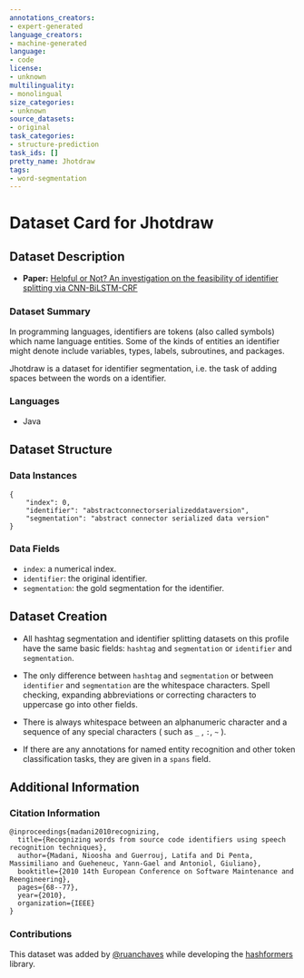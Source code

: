 ```yaml
---
annotations_creators:
- expert-generated
language_creators:
- machine-generated
language:
- code
license:
- unknown
multilinguality:
- monolingual
size_categories:
- unknown
source_datasets:
- original
task_categories:
- structure-prediction
task_ids: []
pretty_name: Jhotdraw
tags:
- word-segmentation
---
```


# Dataset Card for Jhotdraw

## Dataset Description

- **Paper:** [Helpful or Not? An investigation on the feasibility of identifier splitting via CNN-BiLSTM-CRF](https://ksiresearch.org/seke/seke18paper/seke18paper_167.pdf)

### Dataset Summary

In programming languages, identifiers are tokens (also called symbols) which name language entities.
Some of the kinds of entities an identifier might denote include variables, types, labels, subroutines, and packages.

Jhotdraw is a dataset for identifier segmentation, i.e. the task of adding spaces between the words on a identifier.

### Languages

- Java

## Dataset Structure

### Data Instances

```
{
    "index": 0,
    "identifier": "abstractconnectorserializeddataversion",
    "segmentation": "abstract connector serialized data version"
}
```

### Data Fields

- `index`: a numerical index.
- `identifier`: the original identifier.
- `segmentation`: the gold segmentation for the identifier.

## Dataset Creation

- All hashtag segmentation and identifier splitting datasets on this profile have the same basic fields: `hashtag` and `segmentation` or `identifier` and `segmentation`.

- The only difference between `hashtag` and `segmentation` or between `identifier` and `segmentation` are the whitespace characters. Spell checking, expanding abbreviations or correcting characters to uppercase go into other fields.

- There is always whitespace between an alphanumeric character and a sequence of any special characters ( such as `_` , `:`, `~` ). 

- If there are any annotations for named entity recognition and other token classification tasks, they are given in a `spans` field.

## Additional Information

### Citation Information

```
@inproceedings{madani2010recognizing,
  title={Recognizing words from source code identifiers using speech recognition techniques},
  author={Madani, Nioosha and Guerrouj, Latifa and Di Penta, Massimiliano and Gueheneuc, Yann-Gael and Antoniol, Giuliano},
  booktitle={2010 14th European Conference on Software Maintenance and Reengineering},
  pages={68--77},
  year={2010},
  organization={IEEE}
}
```

### Contributions

This dataset was added by [@ruanchaves](https://github.com/ruanchaves) while developing the [hashformers](https://github.com/ruanchaves/hashformers) library.